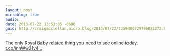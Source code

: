 ```yaml
---
layout: post
microblog: true
audio: 
date: 2013-07-22 13:53:05 -0600
guid: http://craigmcclellan.micro.blog/2013/07/22/t359400729796022272.html
---
```

The only Royal Baby related thing you need to see online today. [t.co/inhWw21v4...](http://t.co/inhWw21v4r)
